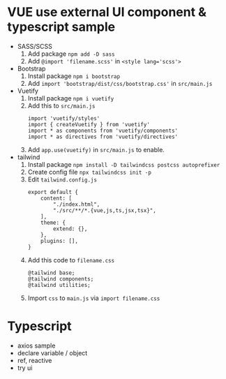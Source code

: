# VUE use external UI component & typescript sample
- SASS/SCSS
    1. Add package `npm add -D sass`
    2. Add `@import 'filename.scss'` in `<style lang='scss'>` 
- Bootstrap
    1. Install package `npm i bootstrap`
    2. Add `import 'bootstrap/dist/css/bootstrap.css'` in `src/main.js`
- Vuetify
    1. Install package `npm i vuetify`
    2. Add this to `src/main.js`
        ```
        import 'vuetify/styles'
        import { createVuetify } from 'vuetify'
        import * as components from 'vuetify/components'
        import * as directives from 'vuetify/directives'
        ```
    3. Add `app.use(vuetify)` in `src/main.js` to enable.
- tailwind
    1. Install package `npm install -D tailwindcss postcss autoprefixer`
    2. Create config file `npx tailwindcss init -p`
    3. Edit `tailwind.config.js`
        ```
        export default {
            content: [
                "./index.html",
                "./src/**/*.{vue,js,ts,jsx,tsx}",
            ],
            theme: {
                extend: {},
            },
            plugins: [],
        }
        ```
    4. Add this code to `filename.css`
        ```
        @tailwind base;
        @tailwind components;
        @tailwind utilities;
        ```
    5. Import `css` to `main.js` via `import filename.css`
# Typescript
- axios sample
- declare variable / object 
- ref, reactive
- try ui